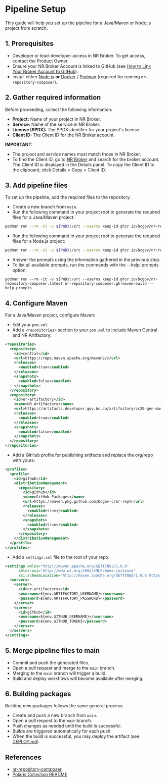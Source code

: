 # Pipeline Setup

This guide will help you set up the pipeline for a Java/Maven or Node.js project from scratch.

## 1. Prerequisites

- Developer or lead-developer access in NR Broker. To get access, contact the Product Owner.
- Ensure your NR Broker Account is linked to GitHub (see [How to Link Your Broker Account to GitHub](https://apps.nrs.gov.bc.ca/int/confluence/display/OSCAR/Linking+to+a+GitHub+account)).
- Install either [Node.js](https://nodejs.org/) **or** [Docker](https://www.docker.com/) / [Podman](https://podman.io/) (required for running `nr-repository-composer`).

## 2. Gather required information

Before proceeding, collect the following information:

- **Project:** Name of your project in NR Broker.
- **Service:** Name of the service in NR Broker.
- **License (SPDX):** The SPDX identifier for your project's license.
- **Client ID:** The Client ID for the NR Broker account.

**IMPORTANT:**

- The project and service names must match those in NR Broker.
- To find the Client ID, go to [NR Broker](https://broker.io.nrs.gov.bc.ca/) and search for the broker account. The Client ID is displayed in the Details panel. To copy the Client ID to the clipboard, click Details > Copy > Client ID.

## 3. Add pipeline files

To set up the pipeline, add the required files to the repository.

- Create a new branch from `main`.
- Run the following command in your project root to generate the required files for a Java/Maven project:
```sh
podman run --rm -it -v ${PWD}:/src --userns keep-id ghcr.io/bcgov/nr-repository-composer:latest nr-repository-composer:gh-maven-build
```
- Run the following command in your project root to generate the required files for a Node.js project:
```sh
podman run --rm -it -v ${PWD}:/src --userns keep-id ghcr.io/bcgov/nr-repository-composer:latest nr-repository-composer:gh-nodejs-build
```
- Answer the prompts using the information gathered in the previous step.
- To list all available prompts, run the commands with the --help-prompts option:
```
podman run --rm -it -v ${PWD}:/src --userns keep-id ghcr.io/bcgov/nr-repository-composer:latest nr-repository-composer:gh-maven-build --help-prompts
```

## 4. Configure Maven

For a Java/Maven project, configure Maven:

- Edit your `pom.xml`:
- Add a `<repositories>` section to your `pom.xml` to include Maven Central and NR Artifactory:

```xml
<repositories>
  <repository>
    <id>central</id>
    <url>https://repo.maven.apache.org/maven2/</url>
    <releases>
      <enabled>true</enabled>
    </releases>
    <snapshots>
      <enabled>false</enabled>
    </snapshots>
  </repository>
  <repository>
    <id>nr-artifactory</id>
    <name>NR Artifactory</name>
    <url>https://artifacts.developer.gov.bc.ca/artifactory/cc20-gen-maven-local</url>
    <releases>
      <enabled>true</enabled>
    </releases>
    <snapshots>
      <enabled>false</enabled>
    </snapshots>
  </repository>
</repositories>
```

- Add a GitHub profile for publishing artifacts and replace the org/repo with yours:

```xml
<profiles>
  <profile>
    <id>github</id>
    <distributionManagement>
      <repository>
        <id>github</id>
        <name>GitHub Packages</name>
        <url>https://maven.pkg.github.com/bcgov-c/nr-rept</url>
        <releases>
          <enabled>true</enabled>
        </releases>
        <snapshots>
          <enabled>true</enabled>
        </snapshots>
      </repository>
    </distributionManagement>
  </profile>
</profiles>
```

- Add a `settings.xml` file to the root of your repo:

```xml
<settings xmlns="http://maven.apache.org/SETTINGS/1.0.0"
      xmlns:xsi="http://www.w3.org/2001/XMLSchema-instance"
      xsi:schemaLocation="http://maven.apache.org/SETTINGS/1.0.0 https://maven.apache.org/xsd/settings-1.0.0.xsd">
  <servers>
    <server>
      <id>nr-artifactory</id>
      <username>${env.ARTIFACTORY_USERNAME}</username>
      <password>${env.ARTIFACTORY_PASSWORD}</password>
    </server>
    <server>
      <id>github</id>
      <username>${env.GITHUB_USERNAME}</username>
      <password>${env.GITHUB_TOKEN}</password>
    </server>
  </servers>
</settings>
```

## 5. Merge pipeline files to main

- Commit and push the generated files.
- Open a pull request and merge to the `main` branch.
- Merging to the `main` branch will trigger a build.
- Build and deploy workflows will become available after merging.

## 6. Building packages

Building new packages follows the same general process:

- Create and push a new branch from `main`.
- Open a pull request to the `main` branch.
- Push changes as needed until the build is successful.
- Builds are triggered automatically for each push.
- When the build is successful, you may deploy the artifact (see [DEPLOY.md](DEPLOY.md)).

## References

- [nr-repository-composer](https://github.com/bcgov/nr-repository-composer)
- [Polaris Collection README](https://github.com/bcgov/nr-polaris-collection/blob/main/README.md)
